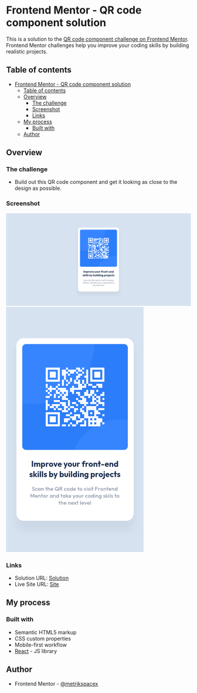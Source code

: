 # Frontend Mentor - QR code component solution

This is a solution to the [QR code component challenge on Frontend Mentor](https://www.frontendmentor.io/challenges/qr-code-component-iux_sIO_H). Frontend Mentor challenges help you improve your coding skills by building realistic projects.

## Table of contents

- [Frontend Mentor - QR code component solution](#frontend-mentor---qr-code-component-solution)
  - [Table of contents](#table-of-contents)
  - [Overview](#overview)
    - [The challenge](#the-challenge)
    - [Screenshot](#screenshot)
    - [Links](#links)
  - [My process](#my-process)
    - [Built with](#built-with)
  - [Author](#author)

## Overview

### The challenge

- Build out this QR code component and get it looking as close to the design as possible.

### Screenshot

![desktop](./.screenshots/desktop.png)
![mobile](./.screenshots/mobile.png)

### Links

- Solution URL: [Solution](https://github.com/metrikspacex/qr-code-component/)
- Live Site URL: [Site](https://metrikspacex.github.io/qr-code-component/)

## My process

### Built with

- Semantic HTML5 markup
- CSS custom properties
- Mobile-first workflow
- [React](https://reactjs.org/) - JS library

## Author

- Frontend Mentor - [@metrikspacex](https://www.frontendmentor.io/profile/metrikspacex)
